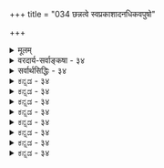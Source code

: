 +++
title = "034 छन्नत्वे स्वप्रकाशादनधिकवपुषो"

+++
<details><summary>मूलम्</summary>

छन्नत्वे स्वप्रकाशादनधिकवपुषो ब्रह्मणः स्यादभावो भावानां छादनं हि स्फुरणविलयनं तस्य वोत्पत्तिरोधः ।  
मिथ्या दोषाद्भ्रमोक्तौ कथमधिकरणं सत्यमित्येव वाच्यं नाधिष्ठानानवस्था भवतु तव यथा नास्त्यविद्याऽनवस्था ॥ ३४ ॥
</details>

<details><summary>वरदार्य-सर्वाङ्कषा - ३४</summary>

निर्विशेषवादे ब्रह्मण **आवरणम्** = तिरोधानमपि वस्तुतो न संभवतीत्याह - छन्नत्व इत्यादि । स्वप्रकाशात् **अनधिकवपुषः** = ' असङ्गो ह्ययम्' इत्यादिश्रुतिभिः नित्यशुद्धमुक्तस्वप्रकाशस्वरूपादधिकनिखिलविशेषशून्यस्य ब्रह्मणः **छन्नत्वे** = अविद्ययाच्छादने अभावः **स्यात्** = विलय एव स्यात् । नित्यस्य कथं विलय : ? इति प्रश्ने – भावानामित्यादि । **भावानाम्** = सत्तावताम् छादनं **हि** = **आवरणम्** = तिरोधानं नाम **स्फुरणविलयनम्** = स्फुरताम्, स्फुरणनाशः **वा** = अथवा । **तस्य** = स्फुरणस्य **उत्पत्तिरोधः** = स्फुरणानारंभः स्फुरणोत्पत्तिप्रतिबन्धकत्वं वक्तव्यम् । एकस्य वस्तुनः तिरोधानं नाम प्रकाशाभावः । स च द्वेधा, प्रकाशस्यानुत्पत्तिः, प्रकाशनाशो वा । ब्रह्मणः नित्यत्वात् स्वप्रकाशत्वाच्च द्वयमपि न संभवति । संभवे वा स्वरूपनाश एव पर्यवसानम् । अत्र अभावस्थले, अभावस्य प्रतियोग्यनुपलंभरूपत्वात् स्फुरणाभावो वर्तत एवेति दोषाप्रसक्त्या भावानाम् इत्यभिहितम् । न चाभावातिरिक्तत्वपक्षेऽभावस्य स्फुरणमङ्गीक्रियत एवेति तन्मते नैवं दोष इति शङ्खयम्; तत्पक्षेऽपि अभावग्राहकप्रमाणतया, प्रमाणसहकारितया वानुपलंभस्यावश्यकत्वाङ्गीकारात् । एवं तिरोधानासंभवमुपपाद्य, तिरोधानकार्यस्य भ्रमस्यासंभवमप्युपपादयतिमिथ्येत्यादिना । **मिथ्यादोषात्** = मिथ्याभूतात् अविद्याख्यदोषात् **भ्रमोक्तौ** = भ्रमस्य समर्थने **अधिकरणम्** = भ्रमाधिष्ठानभूतं वस्तु सत्यमेव इति कथं **वाच्यम्** = वक्तुं शक्यम् । भ्रमहेतुभूताया अविद्याया मिथ्यात्वेऽपि, यथा भ्रमो भवति, तथैवाविद्यावत् ब्रह्मणोऽपि मिथ्यात्वेऽपि विश्वभ्रमो भवतु कामम् । अत्रासत्यत्वे अपि भ्रमसंभवात्, सत्यत्वनिर्बन्धो नास्तीति सूचनाय सत्यमेव इति एवकारः । तथा च ब्रह्मसत्यत्वनिर्बन्धाभावात्, ब्रह्मैव मिथ्या भवेत् । अधिष्ठानस्य भ्रमसिद्धत्वे, तद्भ्रमस्याधिष्ठानान्तरं वक्तव्यम्, पुनस्तस्याप्यधिष्ठानान्तरमित्यनवस्था स्यात् । अतोऽधिष्ठानसत्यत्वमावश्यकमिति न ब्रह्मणो मिथ्यात्वसंभव इत्यत्राह - नेत्यादि । 

180. 

445 

[अविद्याकल्पनानुपपत्तिः ] 

दोषाभावेऽप्यविद्या स्फुरति यदि ततः किं न विश्वं तथा स्यात् 

सा चान्यां कल्पिकां चेदभिलषति, तथा साऽपि चेत्यव्यवस्था । नापेक्षा चेदनादेः अकलुषधिषणागोचरत्वात् सती स्यात् 



ब्रह्मैवास्यास्तु दोषो यदि, न तु विरमेत् ब्रह्मणो नित्यभावात् ॥35॥ 

RE 

तव अधिष्ठानानवस्था न भवतु । इतरेषां मत एव स दोषः स्यात्, न तु तव मते । कुत इत्यत्र - यथेत्यादि । यथा तव अविद्यानवस्था नास्ति, तथैवाधिष्ठानानवस्थापि तव न दोषः स्यात् । तथा च लोके भ्रमहेतोर्दोषस्य सत्यत्वदर्शनेऽपि मिथ्याभूताविद्यया जगद्भ्रमो यथा, तथा मिथ्याभूताधिष्ठानेनापि भ्रमो भवितुमर्हतीति अधिष्ठानस्य ब्रह्मणस्सत्यत्वं न सिद्ध्यतीति निरधिष्ठानभ्रमवादप्रसक्त्या शून्यवादतौल्यम् । अतश्च माध्यमिकमतप्रवेशोऽनिवार्यः ॥ 

लोके हि रज्जुसर्पभ्रमादौ अधिष्ठानतया रज्जुर्यथावश्यकी, तथैव प्रकाशन्यूनतादिरूपो दोषोऽप्यावश्यकः । तत्राधिष्ठानस्य यथा सत्यत्वम्, तथा दोषस्यापि सत्यत्वं संप्रतिपन्नम् । त्वया तु अधिष्ठानस्य परं सत्यत्वमुच्यते, न तु दोषभूताया अविद्यायाः । अविद्याया मिथ्यात्वे, तत्कल्पनार्थं दोषान्तरमावश्यकमित्यनवस्था स्यादिति भिया यथाविद्यान्तरं नाङ्गीक्रियते, तथैवाधिष्ठानस्य मिथ्यात्वेऽपि अनवस्था नास्तीत्युच्यताम् । वेदान्तशास्त्रं लोकविलक्षणमिति मत्वा दोषमिथ्यात्वेऽपि भ्रमोपपत्तिवत्, अधिष्ठानमिथ्यात्वेऽपि लोकविलक्षणतया विश्वभ्रमो भवितुमर्हतीति अधिष्ठानस्य ब्रह्मणस्सत्यत्वं न स्यादिति निरधिष्ठानभ्रमवादावतारः ॥ ३४ ॥
</details>

<details><summary>सर्वार्थसिद्धिः - ३४</summary>

छन्नत्वे स्वप्रकाशादनधिकवपुषो ब्रह्मणः स्यादभावो  
भावानां छादनं हि स्फुरणविलयनं तस्य वोत्पत्तिरोधः ।  
मिथ्या दोषाद्भूमोक्तौ कथमधिकरणं सत्यमित्येव वाच्यं  
नाधिष्ठानानवस्था भवतु तव यथा नास्त्यविद्याऽनवस्था ॥ ३४ ॥  
तिरोधिमपि दूषयति - छन्नत्व इति । घटादीनां स्वस्वरूपातिरिक्तप्रकाशवत्त्वात्तन्निवर्तकैस्तिरोधानं युक्तम्; ब्रह्मणस्तु न तथेत्याशयः । अभावापत्तिं तिरोधानविकल्पेन व्यनक्ति - भावानामिति । स्फुरणविलयनं - सिद्धस्य प्रकाशस्य नाशः । तस्य - स्फुरणस्येत्यर्थः, असिद्धस्येत्यर्थापन्नम् । ननु वृत्त्यधीनप्रकाशान्तरापेक्षया तिरोधानं सिध्येत्, तन्न; तस्यापि ह्युनुत्पन्नस्य नाश्यत्वायोगादुत्पत्तिरोध इत्येष्टव्यम् । ततश्च सत्यामविद्यायां कथं तद्बाधिका वृत्तिरुपद्यते? अन्यतस्तन्निवृत्तौ किं पुनरेषा वृत्तिस्साधयेत्? स्वयमेवाविद्यां निवर्त्योत्पद्यत इति चेन्न; परस्पराश्रयापत्तेः, स्वोत्पत्त्या प्रतिबन्धकनिवृत्तिः तथा च सेति । एवं तिरोधानं दूषितम् । तदधीनं विक्षेपमपि विक्षिपति - मिथ्येति । सर्वासु भ्रान्तिष्वधिष्ठानदोषयोस्सत्यत्वमारोप्यस्य च मिथ्यात्वं दृष्टम् । ततश्च माध्यमिकं प्रति निरधिष्ठानभ्रमानुपपत्तिं वदन्, भ्रममूलस्य दोषस्य कथं मिथ्यात्वं ब्रवीषि? यद्यधिष्ठानं मिथ्या तदा तदध्यासस्याधिष्ठानान्तरं वाच्यम् । एवं चानवस्था स्यादिति चेत्, दोषमिथ्यात्वेऽपि तदध्यासार्थं दोषान्तरापेक्षयाऽनवस्था स्यादेव; यदि दोषस्य स्वरूपतः प्रवाहतो वाऽनादित्वान्नानवस्थादोष इति मन्यसे । एवमधिष्ठानमिथ्यात्वेऽप्यधिष्ठानस्य दोषवदुभयथाऽनादित्वान्न दोषः स्यात् । अथ स्यात् – न क्यं निरधिष्ठानभ्रमभीत्याऽधिष्ठानस्य सत्यत्वं ब्रूमः; अपि तु 'सत्यं ज्ञानमनन्तं ब्रह्म' इत्यादि श्रुतिसिद्धमङ्गीकुर्म इति, तर्हि दोषतयाऽभिमताया जगत्प्रकृतेरपि 'गौरनाद्यन्तवती सा जनित्री भूतभावनी' 'अव्यक्तं कारणं यत्तन्नित्यं सदसदात्मकम्', इत्यादिभिरन[वयवत्व]श्वरत्ववचनात् सर्वकालानुवृत्त्या सत्यत्वमङ्गीकार्यम् । 'भूयश्चान्ते विश्वमायानिवृत्तिरिति तद्विनाशः श्रुत' इति चेन्न; पुरुषस्य मायासंबन्धनिवृत्तौ तत्र तात्पर्यात् । मायाशब्द एव मिथ्यात्वं बोधयतीति चेन्न, आश्चर्यसृष्टिहेतुतया तदुपपत्तेः; अन्यथा 'देवमायेव निर्मिता' 'तेन मायासहस्रं तत्' इत्यादिविरोधात् । न च शुक्तिरूप्यादिषु क्वचिदपि मायाशब्दो दृष्टः । नापि मिथ्याशब्दपर्यायतया मायाशब्दं लोकवेदनिघण्टुकाराः पठन्ति । 'अनृतेन हि प्रत्यूढा' इत्यत्रानृतशब्दो न जगत्प्रकृतिविषयः, किंतु ऋतेतरदुष्कर्मपरः; ऋतं चात्र फलाभिसन्धिरहितं कर्म स्यात् । कारणविषयत्वेऽपि ब्रह्मविषयासच्छब्दवदान्यपर्यमवसेयम् । एतेन 'नासदासीन्नो सदासीत्तदानीं' 'न सत्तन्नासदुच्यत' इत्याद्यपि सदसच्छब्दाभिप्रेतव्यष्टिभेदप्रलयपरतया न तद्वैलक्षण्याय योज्यमिति ॥ ३४ ॥ इति तिरोधानाद्यनुपपत्तिः ॥
</details>


<details><summary>ಕನ್ನಡ - ३४</summary>

अविद्यॆयिन्द परब्रह्मक्कॆ तिरोधानवू साध्यविल्लवॆन्दु प्रतिपादि सुत्तारॆ - स्वप्रकाशात् अनधिकवपुषः छन्न, बह्मणः अभावः केवल प्रकाश मात्र स्वरूपवाद ब्रह्मक्कॆ तिरोधानवादरे ब्रह्मवे इल्लदागुत्तदॆ. हेगॆन्दरॆ भावानां हि छादनं स्पुरण विलयनं, तस्य उत्पत्ति निरोधोना - भावरूपवाद पदार्थ तॊरदे इरबेकादरॆ अदक्कॆ ऎरडे कारणगळु इरुववु. ऒन्दु अदर तोरिकॆ इल्लदिरबेकु; अथवा अदु उत्पन्नवागदिरबेकु. स्वप्रकाशवाद ब्रह्म तोरदिरलु साध्यविल्ल. ब्रह्म नित्यवाद्दरिन्द ऎरडनॆय पक्षवू अङ्गीका रार्हवल्ल. आद्दरिन्द ब्रह्मवे अप्रामाणिकवॆन्दागुत्तदॆ. 

हीगॆ अविद्यॆय कार्यवाद तिरोधानद असम्भववन्नु हेळि अविद्यॆय मत्तॊन्दु कार्यवाद विक्षेपवन्नु निराकरिसुत्तारॆ मिथ्या दोषात् भ्रमोक् अधिकरणं कथं सत्यमेव इति वाच्यं- मिथ्याभूतवाद दोषदिन्द परब्रह्मक्कॆ जगत्तिन भ्रमॆ बरुत्तदॆ ऎन्दु हेळिदरॆ, आवाग ब्रह्म सत्यवागबेकाद नियमवेनु? ऎन्दु हेळबेकु. 

ब्रह्मवे अविद्यॆयिन्द जीव जगदीश्वरादिभ्रमॆगळन्नु अनुभविसुत्तदॆ, ई अविद्यॆगॆ ऎरडु शक्ति इदॆ. ऒन्दु ब्रह्मद स्वरूपवन्नु मरॆमाडुवुदु. मत्तॊन्दु विश्वभ्रमॆयन्नु हुट्टिसुवुदु, ऎन्दु ब्रह्मविवर्तवादिगळु हेळुवरु. इदु यावुदू सरियल्ल. भ्रमॆ बरबेकादरॆ अधिष्ठानज्ञान, साधारणधर्मज्ञान, आरोपितवागुव वस्तुस्मरणॆ, दोष इवु आवश्यक. रज्जुविनल्लि सर्पभ्रमॆ बन्दाग, रष्टु अधिष्ठान. उद्दवागिरुविकॆ साधारण धर्म. सर्प आरोपित. बॆळकिन कॊरतॆ मुन्तादवु दोष. ई नाल्कू सत्य वागिद्दरॆ मात्र रज्जु सर्पभ्रमॆ बरुत्तदॆ. इदरल्लि अधिष्ठान मात्र सत्य 

श्लोक 35] 

- 180 

नायकसर 

[अविद्या कल्प नानुपपत्ति] 

211. 

दोषाभावेs विद्यास्सुरति यदि ततः किं न विश्वं तथा स्यात् 

सा चान्यां कल्पितां चेदभिलषति तथा सा पि चेत्य व्यवस्था । उळिदिद्दॆल्लवू मिथ्य ऎन्दु यारू हेळुवुदिल्ल. प्रकृतदल्लि, ब्रह्म ऒन्दे सत्य, अविद्यॆ मुन्तादवॆल्लवू असत्यवॆन्दु अवरु हेळुत्तारॆ. दोषवाद अविद्यॆ मिथैयादरू भ्रमॆ बरुवुदाददरॆ, अधिष्टानवाद ब्रह्म मिथ्य यादरू भ्रमॆ बरबहुदाद्दरिन्द ब्रह्मवन्नु सत्यवॆन्दु एकॆ ऒप्पबेकु ? 

अधिष्ठानवाद ब्रह्म मिथॆयादरॆ, आ ब्रह्म अध्यस्तवागबेकागुत्तदॆ. आ अध्यासक्कॆ मत्तॊन्दु अधिष्ठान बेकागुत्तदॆ. हीगॆ अनवस्ला दोष बरु वुदरिन्द अधिष्ठानवन्नु मिथॆयॆन्दु हेळलु साध्यविल्लवॆन्दरॆ तव अविद्या नवस्था यथा नास्ति, [तथा] अधिष्टानानवा न भवतु- भ्रमॆगॆ कारणवाद अविद्यॆ मिथॆयादरॆ अदन्नु कल्पिसिकॊळ्ळलु मत्तॊन्दु अविद्यॆ बेकागुत्तदॆ ऎन्दु अविद्यॆयल्लू अनवस्थॆ समान. अविद्यॆय प्रभावविशेषदिन्द मत्तॊन्दु अविद्यॆयिल्लदॆये अविद्यॆ मिथॆयागलु साध्यवादरॆ, इदरन्तॆ मत्तॊन्दु अधिष्ठानविल्लदॆये आ अधिष्टानवाद ब्रह्म मिथैयागबहुदाद्दरिन्द अनवस्ला दोष बरुवुदिल्ल. हीगॆ ब्रह्म मिथॆयादरू याव अनर्थवू इल्लवाद्दरिन्द माध्यमिकर शून्यवाददल्ले 

पर्यवसान अनिवार्य ॥ ३४ ॥
</details>


<details><summary>ಕನ್ನಡ - ३४</summary>

अविद्यॆयिन्द परब्रह्मक्कॆ तिरोधानवू साध्यविल्लवॆन्दु प्रतिपादि सुत्तारॆ - स्वप्रकाशात् अनधिकवपुषः छन्न, बह्मणः अभावः केवल प्रकाश मात्र स्वरूपवाद ब्रह्मक्कॆ तिरोधानवादरे ब्रह्मवे इल्लदागुत्तदॆ. हेगॆन्दरॆ भावानां हि छादनं स्पुरण विलयनं, तस्य उत्पत्ति निरोधोना - भावरूपवाद पदार्थ तॊरदे इरबेकादरॆ अदक्कॆ ऎरडे कारणगळु इरुववु. ऒन्दु अदर तोरिकॆ इल्लदिरबेकु; अथवा अदु उत्पन्नवागदिरबेकु. स्वप्रकाशवाद ब्रह्म तोरदिरलु साध्यविल्ल. ब्रह्म नित्यवाद्दरिन्द ऎरडनॆय पक्षवू अङ्गीका रार्हवल्ल. आद्दरिन्द ब्रह्मवे अप्रामाणिकवॆन्दागुत्तदॆ. 

हीगॆ अविद्यॆय कार्यवाद तिरोधानद असम्भववन्नु हेळि अविद्यॆय मत्तॊन्दु कार्यवाद विक्षेपवन्नु निराकरिसुत्तारॆ मिथ्या दोषात् भ्रमोक् अधिकरणं कथं सत्यमेव इति वाच्यं- मिथ्याभूतवाद दोषदिन्द परब्रह्मक्कॆ जगत्तिन भ्रमॆ बरुत्तदॆ ऎन्दु हेळिदरॆ, आवाग ब्रह्म सत्यवागबेकाद नियमवेनु? ऎन्दु हेळबेकु. 

ब्रह्मवे अविद्यॆयिन्द जीव जगदीश्वरादिभ्रमॆगळन्नु अनुभविसुत्तदॆ, ई अविद्यॆगॆ ऎरडु शक्ति इदॆ. ऒन्दु ब्रह्मद स्वरूपवन्नु मरॆमाडुवुदु. मत्तॊन्दु विश्वभ्रमॆयन्नु हुट्टिसुवुदु, ऎन्दु ब्रह्मविवर्तवादिगळु हेळुवरु. इदु यावुदू सरियल्ल. भ्रमॆ बरबेकादरॆ अधिष्ठानज्ञान, साधारणधर्मज्ञान, आरोपितवागुव वस्तुस्मरणॆ, दोष इवु आवश्यक. रज्जुविनल्लि सर्पभ्रमॆ बन्दाग, रष्टु अधिष्ठान. उद्दवागिरुविकॆ साधारण धर्म. सर्प आरोपित. बॆळकिन कॊरतॆ मुन्तादवु दोष. ई नाल्कू सत्य वागिद्दरॆ मात्र रज्जु सर्पभ्रमॆ बरुत्तदॆ. इदरल्लि अधिष्ठान मात्र सत्य 

श्लोक 35] 

- 180 

नायकसर 

[अविद्या कल्प नानुपपत्ति] 

211. 

दोषाभावेs विद्यास्सुरति यदि ततः किं न विश्वं तथा स्यात् 

सा चान्यां कल्पितां चेदभिलषति तथा सा पि चेत्य व्यवस्था । उळिदिद्दॆल्लवू मिथ्य ऎन्दु यारू हेळुवुदिल्ल. प्रकृतदल्लि, ब्रह्म ऒन्दे सत्य, अविद्यॆ मुन्तादवॆल्लवू असत्यवॆन्दु अवरु हेळुत्तारॆ. दोषवाद अविद्यॆ मिथैयादरू भ्रमॆ बरुवुदाददरॆ, अधिष्टानवाद ब्रह्म मिथ्य यादरू भ्रमॆ बरबहुदाद्दरिन्द ब्रह्मवन्नु सत्यवॆन्दु एकॆ ऒप्पबेकु ? 

अधिष्ठानवाद ब्रह्म मिथॆयादरॆ, आ ब्रह्म अध्यस्तवागबेकागुत्तदॆ. आ अध्यासक्कॆ मत्तॊन्दु अधिष्ठान बेकागुत्तदॆ. हीगॆ अनवस्ला दोष बरु वुदरिन्द अधिष्ठानवन्नु मिथॆयॆन्दु हेळलु साध्यविल्लवॆन्दरॆ तव अविद्या नवस्था यथा नास्ति, [तथा] अधिष्टानानवा न भवतु- भ्रमॆगॆ कारणवाद अविद्यॆ मिथॆयादरॆ अदन्नु कल्पिसिकॊळ्ळलु मत्तॊन्दु अविद्यॆ बेकागुत्तदॆ ऎन्दु अविद्यॆयल्लू अनवस्थॆ समान. अविद्यॆय प्रभावविशेषदिन्द मत्तॊन्दु अविद्यॆयिल्लदॆये अविद्यॆ मिथॆयागलु साध्यवादरॆ, इदरन्तॆ मत्तॊन्दु अधिष्ठानविल्लदॆये आ अधिष्टानवाद ब्रह्म मिथैयागबहुदाद्दरिन्द अनवस्ला दोष बरुवुदिल्ल. हीगॆ ब्रह्म मिथॆयादरू याव अनर्थवू इल्लवाद्दरिन्द माध्यमिकर शून्यवाददल्ले 

पर्यवसान अनिवार्य ॥ ३४ ॥
</details>



<details><summary>ಕನ್ನಡ - ३४</summary>

अविद्यॆयिन्द परब्रह्मक्कॆ तिरोधानवू साध्यविल्लवॆन्दु प्रतिपादि सुत्तारॆ - स्वप्रकाशात् अनधिकवपुषः छन्न, बह्मणः अभावः केवल प्रकाश मात्र स्वरूपवाद ब्रह्मक्कॆ तिरोधानवादरे ब्रह्मवे इल्लदागुत्तदॆ. हेगॆन्दरॆ भावानां हि छादनं स्पुरण विलयनं, तस्य उत्पत्ति निरोधोना - भावरूपवाद पदार्थ तॊरदे इरबेकादरॆ अदक्कॆ ऎरडे कारणगळु इरुववु. ऒन्दु अदर तोरिकॆ इल्लदिरबेकु; अथवा अदु उत्पन्नवागदिरबेकु. स्वप्रकाशवाद ब्रह्म तोरदिरलु साध्यविल्ल. ब्रह्म नित्यवाद्दरिन्द ऎरडनॆय पक्षवू अङ्गीका रार्हवल्ल. आद्दरिन्द ब्रह्मवे अप्रामाणिकवॆन्दागुत्तदॆ. 

हीगॆ अविद्यॆय कार्यवाद तिरोधानद असम्भववन्नु हेळि अविद्यॆय मत्तॊन्दु कार्यवाद विक्षेपवन्नु निराकरिसुत्तारॆ मिथ्या दोषात् भ्रमोक् अधिकरणं कथं सत्यमेव इति वाच्यं- मिथ्याभूतवाद दोषदिन्द परब्रह्मक्कॆ जगत्तिन भ्रमॆ बरुत्तदॆ ऎन्दु हेळिदरॆ, आवाग ब्रह्म सत्यवागबेकाद नियमवेनु? ऎन्दु हेळबेकु. 

ब्रह्मवे अविद्यॆयिन्द जीव जगदीश्वरादिभ्रमॆगळन्नु अनुभविसुत्तदॆ, ई अविद्यॆगॆ ऎरडु शक्ति इदॆ. ऒन्दु ब्रह्मद स्वरूपवन्नु मरॆमाडुवुदु. मत्तॊन्दु विश्वभ्रमॆयन्नु हुट्टिसुवुदु, ऎन्दु ब्रह्मविवर्तवादिगळु हेळुवरु. इदु यावुदू सरियल्ल. भ्रमॆ बरबेकादरॆ अधिष्ठानज्ञान, साधारणधर्मज्ञान, आरोपितवागुव वस्तुस्मरणॆ, दोष इवु आवश्यक. रज्जुविनल्लि सर्पभ्रमॆ बन्दाग, रष्टु अधिष्ठान. उद्दवागिरुविकॆ साधारण धर्म. सर्प आरोपित. बॆळकिन कॊरतॆ मुन्तादवु दोष. ई नाल्कू सत्य वागिद्दरॆ मात्र रज्जु सर्पभ्रमॆ बरुत्तदॆ. इदरल्लि अधिष्ठान मात्र सत्य 

श्लोक 35] 

- 180 

नायकसर 

[अविद्या कल्प नानुपपत्ति] 

211. 

दोषाभावेs विद्यास्सुरति यदि ततः किं न विश्वं तथा स्यात् 

सा चान्यां कल्पितां चेदभिलषति तथा सा पि चेत्य व्यवस्था । उळिदिद्दॆल्लवू मिथ्य ऎन्दु यारू हेळुवुदिल्ल. प्रकृतदल्लि, ब्रह्म ऒन्दे सत्य, अविद्यॆ मुन्तादवॆल्लवू असत्यवॆन्दु अवरु हेळुत्तारॆ. दोषवाद अविद्यॆ मिथैयादरू भ्रमॆ बरुवुदाददरॆ, अधिष्टानवाद ब्रह्म मिथ्य यादरू भ्रमॆ बरबहुदाद्दरिन्द ब्रह्मवन्नु सत्यवॆन्दु एकॆ ऒप्पबेकु ? 

अधिष्ठानवाद ब्रह्म मिथॆयादरॆ, आ ब्रह्म अध्यस्तवागबेकागुत्तदॆ. आ अध्यासक्कॆ मत्तॊन्दु अधिष्ठान बेकागुत्तदॆ. हीगॆ अनवस्ला दोष बरु वुदरिन्द अधिष्ठानवन्नु मिथॆयॆन्दु हेळलु साध्यविल्लवॆन्दरॆ तव अविद्या नवस्था यथा नास्ति, [तथा] अधिष्टानानवा न भवतु- भ्रमॆगॆ कारणवाद अविद्यॆ मिथॆयादरॆ अदन्नु कल्पिसिकॊळ्ळलु मत्तॊन्दु अविद्यॆ बेकागुत्तदॆ ऎन्दु अविद्यॆयल्लू अनवस्थॆ समान. अविद्यॆय प्रभावविशेषदिन्द मत्तॊन्दु अविद्यॆयिल्लदॆये अविद्यॆ मिथॆयागलु साध्यवादरॆ, इदरन्तॆ मत्तॊन्दु अधिष्ठानविल्लदॆये आ अधिष्टानवाद ब्रह्म मिथैयागबहुदाद्दरिन्द अनवस्ला दोष बरुवुदिल्ल. हीगॆ ब्रह्म मिथॆयादरू याव अनर्थवू इल्लवाद्दरिन्द माध्यमिकर शून्यवाददल्ले 

पर्यवसान अनिवार्य ॥ ३४ ॥
</details>


<details><summary>ಕನ್ನಡ - ३४</summary>

अविद्यॆयिन्द परब्रह्मक्कॆ तिरोधानवू साध्यविल्लवॆन्दु प्रतिपादि सुत्तारॆ - स्वप्रकाशात् अनधिकवपुषः छन्न, बह्मणः अभावः केवल प्रकाश मात्र स्वरूपवाद ब्रह्मक्कॆ तिरोधानवादरे ब्रह्मवे इल्लदागुत्तदॆ. हेगॆन्दरॆ भावानां हि छादनं स्पुरण विलयनं, तस्य उत्पत्ति निरोधोना - भावरूपवाद पदार्थ तॊरदे इरबेकादरॆ अदक्कॆ ऎरडे कारणगळु इरुववु. ऒन्दु अदर तोरिकॆ इल्लदिरबेकु; अथवा अदु उत्पन्नवागदिरबेकु. स्वप्रकाशवाद ब्रह्म तोरदिरलु साध्यविल्ल. ब्रह्म नित्यवाद्दरिन्द ऎरडनॆय पक्षवू अङ्गीका रार्हवल्ल. आद्दरिन्द ब्रह्मवे अप्रामाणिकवॆन्दागुत्तदॆ. 

हीगॆ अविद्यॆय कार्यवाद तिरोधानद असम्भववन्नु हेळि अविद्यॆय मत्तॊन्दु कार्यवाद विक्षेपवन्नु निराकरिसुत्तारॆ मिथ्या दोषात् भ्रमोक् अधिकरणं कथं सत्यमेव इति वाच्यं- मिथ्याभूतवाद दोषदिन्द परब्रह्मक्कॆ जगत्तिन भ्रमॆ बरुत्तदॆ ऎन्दु हेळिदरॆ, आवाग ब्रह्म सत्यवागबेकाद नियमवेनु? ऎन्दु हेळबेकु. 

ब्रह्मवे अविद्यॆयिन्द जीव जगदीश्वरादिभ्रमॆगळन्नु अनुभविसुत्तदॆ, ई अविद्यॆगॆ ऎरडु शक्ति इदॆ. ऒन्दु ब्रह्मद स्वरूपवन्नु मरॆमाडुवुदु. मत्तॊन्दु विश्वभ्रमॆयन्नु हुट्टिसुवुदु, ऎन्दु ब्रह्मविवर्तवादिगळु हेळुवरु. इदु यावुदू सरियल्ल. भ्रमॆ बरबेकादरॆ अधिष्ठानज्ञान, साधारणधर्मज्ञान, आरोपितवागुव वस्तुस्मरणॆ, दोष इवु आवश्यक. रज्जुविनल्लि सर्पभ्रमॆ बन्दाग, रष्टु अधिष्ठान. उद्दवागिरुविकॆ साधारण धर्म. सर्प आरोपित. बॆळकिन कॊरतॆ मुन्तादवु दोष. ई नाल्कू सत्य वागिद्दरॆ मात्र रज्जु सर्पभ्रमॆ बरुत्तदॆ. इदरल्लि अधिष्ठान मात्र सत्य 

श्लोक 35] 

- 180 

नायकसर 

[अविद्या कल्प नानुपपत्ति] 

211. 

दोषाभावेs विद्यास्सुरति यदि ततः किं न विश्वं तथा स्यात् 

सा चान्यां कल्पितां चेदभिलषति तथा सा पि चेत्य व्यवस्था । उळिदिद्दॆल्लवू मिथ्य ऎन्दु यारू हेळुवुदिल्ल. प्रकृतदल्लि, ब्रह्म ऒन्दे सत्य, अविद्यॆ मुन्तादवॆल्लवू असत्यवॆन्दु अवरु हेळुत्तारॆ. दोषवाद अविद्यॆ मिथैयादरू भ्रमॆ बरुवुदाददरॆ, अधिष्टानवाद ब्रह्म मिथ्य यादरू भ्रमॆ बरबहुदाद्दरिन्द ब्रह्मवन्नु सत्यवॆन्दु एकॆ ऒप्पबेकु ? 

अधिष्ठानवाद ब्रह्म मिथॆयादरॆ, आ ब्रह्म अध्यस्तवागबेकागुत्तदॆ. आ अध्यासक्कॆ मत्तॊन्दु अधिष्ठान बेकागुत्तदॆ. हीगॆ अनवस्ला दोष बरु वुदरिन्द अधिष्ठानवन्नु मिथॆयॆन्दु हेळलु साध्यविल्लवॆन्दरॆ तव अविद्या नवस्था यथा नास्ति, [तथा] अधिष्टानानवा न भवतु- भ्रमॆगॆ कारणवाद अविद्यॆ मिथॆयादरॆ अदन्नु कल्पिसिकॊळ्ळलु मत्तॊन्दु अविद्यॆ बेकागुत्तदॆ ऎन्दु अविद्यॆयल्लू अनवस्थॆ समान. अविद्यॆय प्रभावविशेषदिन्द मत्तॊन्दु अविद्यॆयिल्लदॆये अविद्यॆ मिथॆयागलु साध्यवादरॆ, इदरन्तॆ मत्तॊन्दु अधिष्ठानविल्लदॆये आ अधिष्टानवाद ब्रह्म मिथैयागबहुदाद्दरिन्द अनवस्ला दोष बरुवुदिल्ल. हीगॆ ब्रह्म मिथॆयादरू याव अनर्थवू इल्लवाद्दरिन्द माध्यमिकर शून्यवाददल्ले 

पर्यवसान अनिवार्य ॥ ३४ ॥
</details>



<details><summary>ಕನ್ನಡ - ३४</summary>

अविद्यॆयिन्द परब्रह्मक्कॆ तिरोधानवू साध्यविल्लवॆन्दु प्रतिपादि सुत्तारॆ - स्वप्रकाशात् अनधिकवपुषः छन्न, बह्मणः अभावः केवल प्रकाश मात्र स्वरूपवाद ब्रह्मक्कॆ तिरोधानवादरे ब्रह्मवे इल्लदागुत्तदॆ. हेगॆन्दरॆ भावानां हि छादनं स्पुरण विलयनं, तस्य उत्पत्ति निरोधोना - भावरूपवाद पदार्थ तॊरदे इरबेकादरॆ अदक्कॆ ऎरडे कारणगळु इरुववु. ऒन्दु अदर तोरिकॆ इल्लदिरबेकु; अथवा अदु उत्पन्नवागदिरबेकु. स्वप्रकाशवाद ब्रह्म तोरदिरलु साध्यविल्ल. ब्रह्म नित्यवाद्दरिन्द ऎरडनॆय पक्षवू अङ्गीका रार्हवल्ल. आद्दरिन्द ब्रह्मवे अप्रामाणिकवॆन्दागुत्तदॆ. 

हीगॆ अविद्यॆय कार्यवाद तिरोधानद असम्भववन्नु हेळि अविद्यॆय मत्तॊन्दु कार्यवाद विक्षेपवन्नु निराकरिसुत्तारॆ मिथ्या दोषात् भ्रमोक् अधिकरणं कथं सत्यमेव इति वाच्यं- मिथ्याभूतवाद दोषदिन्द परब्रह्मक्कॆ जगत्तिन भ्रमॆ बरुत्तदॆ ऎन्दु हेळिदरॆ, आवाग ब्रह्म सत्यवागबेकाद नियमवेनु? ऎन्दु हेळबेकु. 

ब्रह्मवे अविद्यॆयिन्द जीव जगदीश्वरादिभ्रमॆगळन्नु अनुभविसुत्तदॆ, ई अविद्यॆगॆ ऎरडु शक्ति इदॆ. ऒन्दु ब्रह्मद स्वरूपवन्नु मरॆमाडुवुदु. मत्तॊन्दु विश्वभ्रमॆयन्नु हुट्टिसुवुदु, ऎन्दु ब्रह्मविवर्तवादिगळु हेळुवरु. इदु यावुदू सरियल्ल. भ्रमॆ बरबेकादरॆ अधिष्ठानज्ञान, साधारणधर्मज्ञान, आरोपितवागुव वस्तुस्मरणॆ, दोष इवु आवश्यक. रज्जुविनल्लि सर्पभ्रमॆ बन्दाग, रष्टु अधिष्ठान. उद्दवागिरुविकॆ साधारण धर्म. सर्प आरोपित. बॆळकिन कॊरतॆ मुन्तादवु दोष. ई नाल्कू सत्य वागिद्दरॆ मात्र रज्जु सर्पभ्रमॆ बरुत्तदॆ. इदरल्लि अधिष्ठान मात्र सत्य 

श्लोक 35] 

- 180 

नायकसर 

[अविद्या कल्प नानुपपत्ति] 

211. 

दोषाभावेs विद्यास्सुरति यदि ततः किं न विश्वं तथा स्यात् 

सा चान्यां कल्पितां चेदभिलषति तथा सा पि चेत्य व्यवस्था । उळिदिद्दॆल्लवू मिथ्य ऎन्दु यारू हेळुवुदिल्ल. प्रकृतदल्लि, ब्रह्म ऒन्दे सत्य, अविद्यॆ मुन्तादवॆल्लवू असत्यवॆन्दु अवरु हेळुत्तारॆ. दोषवाद अविद्यॆ मिथैयादरू भ्रमॆ बरुवुदाददरॆ, अधिष्टानवाद ब्रह्म मिथ्य यादरू भ्रमॆ बरबहुदाद्दरिन्द ब्रह्मवन्नु सत्यवॆन्दु एकॆ ऒप्पबेकु ? 

अधिष्ठानवाद ब्रह्म मिथॆयादरॆ, आ ब्रह्म अध्यस्तवागबेकागुत्तदॆ. आ अध्यासक्कॆ मत्तॊन्दु अधिष्ठान बेकागुत्तदॆ. हीगॆ अनवस्ला दोष बरु वुदरिन्द अधिष्ठानवन्नु मिथॆयॆन्दु हेळलु साध्यविल्लवॆन्दरॆ तव अविद्या नवस्था यथा नास्ति, [तथा] अधिष्टानानवा न भवतु- भ्रमॆगॆ कारणवाद अविद्यॆ मिथॆयादरॆ अदन्नु कल्पिसिकॊळ्ळलु मत्तॊन्दु अविद्यॆ बेकागुत्तदॆ ऎन्दु अविद्यॆयल्लू अनवस्थॆ समान. अविद्यॆय प्रभावविशेषदिन्द मत्तॊन्दु अविद्यॆयिल्लदॆये अविद्यॆ मिथॆयागलु साध्यवादरॆ, इदरन्तॆ मत्तॊन्दु अधिष्ठानविल्लदॆये आ अधिष्टानवाद ब्रह्म मिथैयागबहुदाद्दरिन्द अनवस्ला दोष बरुवुदिल्ल. हीगॆ ब्रह्म मिथॆयादरू याव अनर्थवू इल्लवाद्दरिन्द माध्यमिकर शून्यवाददल्ले 

पर्यवसान अनिवार्य ॥ ३४ ॥
</details>


<details><summary>ಕನ್ನಡ - ३४</summary>

अविद्यॆयिन्द परब्रह्मक्कॆ तिरोधानवू साध्यविल्लवॆन्दु प्रतिपादि सुत्तारॆ - स्वप्रकाशात् अनधिकवपुषः छन्न, बह्मणः अभावः केवल प्रकाश मात्र स्वरूपवाद ब्रह्मक्कॆ तिरोधानवादरे ब्रह्मवे इल्लदागुत्तदॆ. हेगॆन्दरॆ भावानां हि छादनं स्पुरण विलयनं, तस्य उत्पत्ति निरोधोना - भावरूपवाद पदार्थ तॊरदे इरबेकादरॆ अदक्कॆ ऎरडे कारणगळु इरुववु. ऒन्दु अदर तोरिकॆ इल्लदिरबेकु; अथवा अदु उत्पन्नवागदिरबेकु. स्वप्रकाशवाद ब्रह्म तोरदिरलु साध्यविल्ल. ब्रह्म नित्यवाद्दरिन्द ऎरडनॆय पक्षवू अङ्गीका रार्हवल्ल. आद्दरिन्द ब्रह्मवे अप्रामाणिकवॆन्दागुत्तदॆ. 

हीगॆ अविद्यॆय कार्यवाद तिरोधानद असम्भववन्नु हेळि अविद्यॆय मत्तॊन्दु कार्यवाद विक्षेपवन्नु निराकरिसुत्तारॆ मिथ्या दोषात् भ्रमोक् अधिकरणं कथं सत्यमेव इति वाच्यं- मिथ्याभूतवाद दोषदिन्द परब्रह्मक्कॆ जगत्तिन भ्रमॆ बरुत्तदॆ ऎन्दु हेळिदरॆ, आवाग ब्रह्म सत्यवागबेकाद नियमवेनु? ऎन्दु हेळबेकु. 

ब्रह्मवे अविद्यॆयिन्द जीव जगदीश्वरादिभ्रमॆगळन्नु अनुभविसुत्तदॆ, ई अविद्यॆगॆ ऎरडु शक्ति इदॆ. ऒन्दु ब्रह्मद स्वरूपवन्नु मरॆमाडुवुदु. मत्तॊन्दु विश्वभ्रमॆयन्नु हुट्टिसुवुदु, ऎन्दु ब्रह्मविवर्तवादिगळु हेळुवरु. इदु यावुदू सरियल्ल. भ्रमॆ बरबेकादरॆ अधिष्ठानज्ञान, साधारणधर्मज्ञान, आरोपितवागुव वस्तुस्मरणॆ, दोष इवु आवश्यक. रज्जुविनल्लि सर्पभ्रमॆ बन्दाग, रष्टु अधिष्ठान. उद्दवागिरुविकॆ साधारण धर्म. सर्प आरोपित. बॆळकिन कॊरतॆ मुन्तादवु दोष. ई नाल्कू सत्य वागिद्दरॆ मात्र रज्जु सर्पभ्रमॆ बरुत्तदॆ. इदरल्लि अधिष्ठान मात्र सत्य 

श्लोक 35] 

- 180 

नायकसर 

[अविद्या कल्प नानुपपत्ति] 

211. 

दोषाभावेs विद्यास्सुरति यदि ततः किं न विश्वं तथा स्यात् 

सा चान्यां कल्पितां चेदभिलषति तथा सा पि चेत्य व्यवस्था । उळिदिद्दॆल्लवू मिथ्य ऎन्दु यारू हेळुवुदिल्ल. प्रकृतदल्लि, ब्रह्म ऒन्दे सत्य, अविद्यॆ मुन्तादवॆल्लवू असत्यवॆन्दु अवरु हेळुत्तारॆ. दोषवाद अविद्यॆ मिथैयादरू भ्रमॆ बरुवुदाददरॆ, अधिष्टानवाद ब्रह्म मिथ्य यादरू भ्रमॆ बरबहुदाद्दरिन्द ब्रह्मवन्नु सत्यवॆन्दु एकॆ ऒप्पबेकु ? 

अधिष्ठानवाद ब्रह्म मिथॆयादरॆ, आ ब्रह्म अध्यस्तवागबेकागुत्तदॆ. आ अध्यासक्कॆ मत्तॊन्दु अधिष्ठान बेकागुत्तदॆ. हीगॆ अनवस्ला दोष बरु वुदरिन्द अधिष्ठानवन्नु मिथॆयॆन्दु हेळलु साध्यविल्लवॆन्दरॆ तव अविद्या नवस्था यथा नास्ति, [तथा] अधिष्टानानवा न भवतु- भ्रमॆगॆ कारणवाद अविद्यॆ मिथॆयादरॆ अदन्नु कल्पिसिकॊळ्ळलु मत्तॊन्दु अविद्यॆ बेकागुत्तदॆ ऎन्दु अविद्यॆयल्लू अनवस्थॆ समान. अविद्यॆय प्रभावविशेषदिन्द मत्तॊन्दु अविद्यॆयिल्लदॆये अविद्यॆ मिथॆयागलु साध्यवादरॆ, इदरन्तॆ मत्तॊन्दु अधिष्ठानविल्लदॆये आ अधिष्टानवाद ब्रह्म मिथैयागबहुदाद्दरिन्द अनवस्ला दोष बरुवुदिल्ल. हीगॆ ब्रह्म मिथॆयादरू याव अनर्थवू इल्लवाद्दरिन्द माध्यमिकर शून्यवाददल्ले 

पर्यवसान अनिवार्य ॥ ३४ ॥
</details>



<details><summary>ಕನ್ನಡ - ३४</summary>

अविद्यॆयिन्द परब्रह्मक्कॆ तिरोधानवू साध्यविल्लवॆन्दु प्रतिपादि सुत्तारॆ - स्वप्रकाशात् अनधिकवपुषः छन्न, बह्मणः अभावः केवल प्रकाश मात्र स्वरूपवाद ब्रह्मक्कॆ तिरोधानवादरे ब्रह्मवे इल्लदागुत्तदॆ. हेगॆन्दरॆ भावानां हि छादनं स्पुरण विलयनं, तस्य उत्पत्ति निरोधोना - भावरूपवाद पदार्थ तॊरदे इरबेकादरॆ अदक्कॆ ऎरडे कारणगळु इरुववु. ऒन्दु अदर तोरिकॆ इल्लदिरबेकु; अथवा अदु उत्पन्नवागदिरबेकु. स्वप्रकाशवाद ब्रह्म तोरदिरलु साध्यविल्ल. ब्रह्म नित्यवाद्दरिन्द ऎरडनॆय पक्षवू अङ्गीका रार्हवल्ल. आद्दरिन्द ब्रह्मवे अप्रामाणिकवॆन्दागुत्तदॆ. 

हीगॆ अविद्यॆय कार्यवाद तिरोधानद असम्भववन्नु हेळि अविद्यॆय मत्तॊन्दु कार्यवाद विक्षेपवन्नु निराकरिसुत्तारॆ मिथ्या दोषात् भ्रमोक् अधिकरणं कथं सत्यमेव इति वाच्यं- मिथ्याभूतवाद दोषदिन्द परब्रह्मक्कॆ जगत्तिन भ्रमॆ बरुत्तदॆ ऎन्दु हेळिदरॆ, आवाग ब्रह्म सत्यवागबेकाद नियमवेनु? ऎन्दु हेळबेकु. 

ब्रह्मवे अविद्यॆयिन्द जीव जगदीश्वरादिभ्रमॆगळन्नु अनुभविसुत्तदॆ, ई अविद्यॆगॆ ऎरडु शक्ति इदॆ. ऒन्दु ब्रह्मद स्वरूपवन्नु मरॆमाडुवुदु. मत्तॊन्दु विश्वभ्रमॆयन्नु हुट्टिसुवुदु, ऎन्दु ब्रह्मविवर्तवादिगळु हेळुवरु. इदु यावुदू सरियल्ल. भ्रमॆ बरबेकादरॆ अधिष्ठानज्ञान, साधारणधर्मज्ञान, आरोपितवागुव वस्तुस्मरणॆ, दोष इवु आवश्यक. रज्जुविनल्लि सर्पभ्रमॆ बन्दाग, रष्टु अधिष्ठान. उद्दवागिरुविकॆ साधारण धर्म. सर्प आरोपित. बॆळकिन कॊरतॆ मुन्तादवु दोष. ई नाल्कू सत्य वागिद्दरॆ मात्र रज्जु सर्पभ्रमॆ बरुत्तदॆ. इदरल्लि अधिष्ठान मात्र सत्य 

श्लोक 35] 

- 180 

नायकसर 

[अविद्या कल्प नानुपपत्ति] 

211. 

दोषाभावेs विद्यास्सुरति यदि ततः किं न विश्वं तथा स्यात् 

सा चान्यां कल्पितां चेदभिलषति तथा सा पि चेत्य व्यवस्था । उळिदिद्दॆल्लवू मिथ्य ऎन्दु यारू हेळुवुदिल्ल. प्रकृतदल्लि, ब्रह्म ऒन्दे सत्य, अविद्यॆ मुन्तादवॆल्लवू असत्यवॆन्दु अवरु हेळुत्तारॆ. दोषवाद अविद्यॆ मिथैयादरू भ्रमॆ बरुवुदाददरॆ, अधिष्टानवाद ब्रह्म मिथ्य यादरू भ्रमॆ बरबहुदाद्दरिन्द ब्रह्मवन्नु सत्यवॆन्दु एकॆ ऒप्पबेकु ? 

अधिष्ठानवाद ब्रह्म मिथॆयादरॆ, आ ब्रह्म अध्यस्तवागबेकागुत्तदॆ. आ अध्यासक्कॆ मत्तॊन्दु अधिष्ठान बेकागुत्तदॆ. हीगॆ अनवस्ला दोष बरु वुदरिन्द अधिष्ठानवन्नु मिथॆयॆन्दु हेळलु साध्यविल्लवॆन्दरॆ तव अविद्या नवस्था यथा नास्ति, [तथा] अधिष्टानानवा न भवतु- भ्रमॆगॆ कारणवाद अविद्यॆ मिथॆयादरॆ अदन्नु कल्पिसिकॊळ्ळलु मत्तॊन्दु अविद्यॆ बेकागुत्तदॆ ऎन्दु अविद्यॆयल्लू अनवस्थॆ समान. अविद्यॆय प्रभावविशेषदिन्द मत्तॊन्दु अविद्यॆयिल्लदॆये अविद्यॆ मिथॆयागलु साध्यवादरॆ, इदरन्तॆ मत्तॊन्दु अधिष्ठानविल्लदॆये आ अधिष्टानवाद ब्रह्म मिथैयागबहुदाद्दरिन्द अनवस्ला दोष बरुवुदिल्ल. हीगॆ ब्रह्म मिथॆयादरू याव अनर्थवू इल्लवाद्दरिन्द माध्यमिकर शून्यवाददल्ले 

पर्यवसान अनिवार्य ॥ ३४ ॥
</details>


<details><summary>ಕನ್ನಡ - ३४</summary>

अविद्यॆयिन्द परब्रह्मक्कॆ तिरोधानवू साध्यविल्लवॆन्दु प्रतिपादि सुत्तारॆ - स्वप्रकाशात् अनधिकवपुषः छन्न, बह्मणः अभावः केवल प्रकाश मात्र स्वरूपवाद ब्रह्मक्कॆ तिरोधानवादरे ब्रह्मवे इल्लदागुत्तदॆ. हेगॆन्दरॆ भावानां हि छादनं स्पुरण विलयनं, तस्य उत्पत्ति निरोधोना - भावरूपवाद पदार्थ तॊरदे इरबेकादरॆ अदक्कॆ ऎरडे कारणगळु इरुववु. ऒन्दु अदर तोरिकॆ इल्लदिरबेकु; अथवा अदु उत्पन्नवागदिरबेकु. स्वप्रकाशवाद ब्रह्म तोरदिरलु साध्यविल्ल. ब्रह्म नित्यवाद्दरिन्द ऎरडनॆय पक्षवू अङ्गीका रार्हवल्ल. आद्दरिन्द ब्रह्मवे अप्रामाणिकवॆन्दागुत्तदॆ. 

हीगॆ अविद्यॆय कार्यवाद तिरोधानद असम्भववन्नु हेळि अविद्यॆय मत्तॊन्दु कार्यवाद विक्षेपवन्नु निराकरिसुत्तारॆ मिथ्या दोषात् भ्रमोक् अधिकरणं कथं सत्यमेव इति वाच्यं- मिथ्याभूतवाद दोषदिन्द परब्रह्मक्कॆ जगत्तिन भ्रमॆ बरुत्तदॆ ऎन्दु हेळिदरॆ, आवाग ब्रह्म सत्यवागबेकाद नियमवेनु? ऎन्दु हेळबेकु. 

ब्रह्मवे अविद्यॆयिन्द जीव जगदीश्वरादिभ्रमॆगळन्नु अनुभविसुत्तदॆ, ई अविद्यॆगॆ ऎरडु शक्ति इदॆ. ऒन्दु ब्रह्मद स्वरूपवन्नु मरॆमाडुवुदु. मत्तॊन्दु विश्वभ्रमॆयन्नु हुट्टिसुवुदु, ऎन्दु ब्रह्मविवर्तवादिगळु हेळुवरु. इदु यावुदू सरियल्ल. भ्रमॆ बरबेकादरॆ अधिष्ठानज्ञान, साधारणधर्मज्ञान, आरोपितवागुव वस्तुस्मरणॆ, दोष इवु आवश्यक. रज्जुविनल्लि सर्पभ्रमॆ बन्दाग, रष्टु अधिष्ठान. उद्दवागिरुविकॆ साधारण धर्म. सर्प आरोपित. बॆळकिन कॊरतॆ मुन्तादवु दोष. ई नाल्कू सत्य वागिद्दरॆ मात्र रज्जु सर्पभ्रमॆ बरुत्तदॆ. इदरल्लि अधिष्ठान मात्र सत्य 

श्लोक 35] 

- 180 

नायकसर 

[अविद्या कल्प नानुपपत्ति] 

211. 

दोषाभावेs विद्यास्सुरति यदि ततः किं न विश्वं तथा स्यात् 

सा चान्यां कल्पितां चेदभिलषति तथा सा पि चेत्य व्यवस्था । उळिदिद्दॆल्लवू मिथ्य ऎन्दु यारू हेळुवुदिल्ल. प्रकृतदल्लि, ब्रह्म ऒन्दे सत्य, अविद्यॆ मुन्तादवॆल्लवू असत्यवॆन्दु अवरु हेळुत्तारॆ. दोषवाद अविद्यॆ मिथैयादरू भ्रमॆ बरुवुदाददरॆ, अधिष्टानवाद ब्रह्म मिथ्य यादरू भ्रमॆ बरबहुदाद्दरिन्द ब्रह्मवन्नु सत्यवॆन्दु एकॆ ऒप्पबेकु ? 

अधिष्ठानवाद ब्रह्म मिथॆयादरॆ, आ ब्रह्म अध्यस्तवागबेकागुत्तदॆ. आ अध्यासक्कॆ मत्तॊन्दु अधिष्ठान बेकागुत्तदॆ. हीगॆ अनवस्ला दोष बरु वुदरिन्द अधिष्ठानवन्नु मिथॆयॆन्दु हेळलु साध्यविल्लवॆन्दरॆ तव अविद्या नवस्था यथा नास्ति, [तथा] अधिष्टानानवा न भवतु- भ्रमॆगॆ कारणवाद अविद्यॆ मिथॆयादरॆ अदन्नु कल्पिसिकॊळ्ळलु मत्तॊन्दु अविद्यॆ बेकागुत्तदॆ ऎन्दु अविद्यॆयल्लू अनवस्थॆ समान. अविद्यॆय प्रभावविशेषदिन्द मत्तॊन्दु अविद्यॆयिल्लदॆये अविद्यॆ मिथॆयागलु साध्यवादरॆ, इदरन्तॆ मत्तॊन्दु अधिष्ठानविल्लदॆये आ अधिष्टानवाद ब्रह्म मिथैयागबहुदाद्दरिन्द अनवस्ला दोष बरुवुदिल्ल. हीगॆ ब्रह्म मिथॆयादरू याव अनर्थवू इल्लवाद्दरिन्द माध्यमिकर शून्यवाददल्ले 

पर्यवसान अनिवार्य ॥ ३४ ॥
</details>



